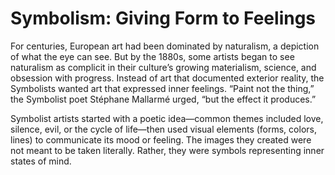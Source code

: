 # Symbolism: Giving Form to Feelings

For centuries, European art had been dominated by naturalism, a depiction of what the eye can see. But by the 1880s, some artists began to see naturalism as complicit in their culture’s growing materialism, science, and obsession with progress. Instead of art that documented exterior reality, the Symbolists wanted art that expressed inner feelings. “Paint not the thing,” the Symbolist poet Stéphane Mallarmé urged, “but the effect it produces.”

Symbolist artists started with a poetic idea—common themes included love, silence, evil, or the cycle of life—then used visual elements (forms, colors, lines) to communicate its mood or feeling. The images they created were not meant to be taken literally. Rather, they were symbols representing inner states of mind.<span class="Apple-converted-space"> </span>
